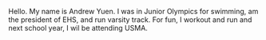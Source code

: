 Hello. My name is Andrew Yuen. I was in Junior Olympics for swimming, am the president of EHS, and run varsity track. For fun, I workout and run and next school year, I wil be attending USMA. 
